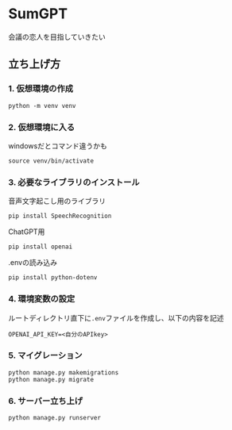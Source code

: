 # SumGPT
会議の恋人を目指していきたい

## 立ち上げ方
### 1. 仮想環境の作成
```
python -m venv venv
```
### 2. 仮想環境に入る
windowsだとコマンド違うかも
```
source venv/bin/activate
```
### 3. 必要なライブラリのインストール
音声文字起こし用のライブラリ
```
pip install SpeechRecognition
```
ChatGPT用
```
pip install openai
```
.envの読み込み
```
pip install python-dotenv
```
### 4. 環境変数の設定
ルートディレクトリ直下に`.env`ファイルを作成し、以下の内容を記述
```
OPENAI_API_KEY=<自分のAPIkey>
```
### 5. マイグレーション
```
python manage.py makemigrations
python manage.py migrate
```
### 6. サーバー立ち上げ
```
python manage.py runserver
```

